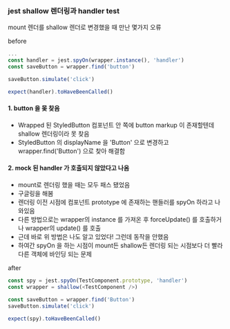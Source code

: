 ### jest shallow 렌더링과 handler test 

mount 렌더를 shallow 렌더로 변경했을 때 만난 몇가지 오류

before

```javascript
...
const handler = jest.spyOn(wrapper.instance(), 'handler') 
const saveButton = wrapper.find('button')

saveButton.simulate('click')

expect(handler).toHaveBeenCalled() 
```

#### 1. button 을 몾 찾음
 - Wrapped 된 StyledButton 컴포넌트 안 쪽에 button markup 이 존재할텐데 shallow 렌더링이라 못 찾음
 - StyledButton 의 displayName 을 'Button' 으로 변경하고 wrapper.find('Button') 으로 찾아 해결함

#### 2. mock 된 handler 가 호출되지 않았다고 나옴 
 - mount로 렌더링 했을 때는 모두 패스 됐었음
 - 구글링을 해봄
 - 렌더링 이전 시점에 컴포넌트 prototype 에 존재하는 핸들러를 spyOn 하라고 나와있음
 - 다른 방법으로는 wrapper의 instance 를 가져온 후 forceUpdate() 를 호출하거나 wrapper의 update() 를 호출
 - 근데 바로 위 방법은 나도 알고 있었다! 그런데 동작을 안했음
 - 하여간 spyOn 을 하는 시점이 mount든 shallow든 렌더링 되는 시점보다 더 빨라 다른 객체에 바인딩 되는 문제



after
```javascript
const spy = jest.spyOn(TestComponent.prototype, 'handler')
const wrapper = shallow(<TestComponent />)

const saveButton = wrapper.find('Button')
saveButton.simulate('click')

expect(spy).toHaveBeenCalled()

```



